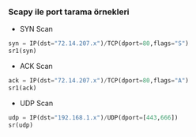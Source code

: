 ### Scapy ile port tarama örnekleri

+ SYN Scan

```python
syn = IP(dst="72.14.207.x")/TCP(dport=80,flags="S")
sr1(syn)
```

+ ACK Scan

```python
ack = IP(dst="72.14.207.x")/TCP(dport=80,flags="A")
sr1(ack)
```

+ UDP Scan

```python
udp = IP(dst="192.168.1.x")/UDP(dport=[443,666])
sr(udp)
```
